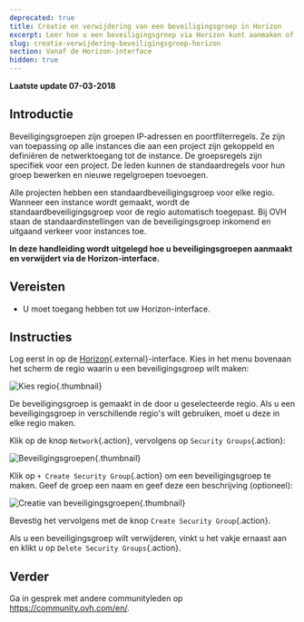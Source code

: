 ```yaml
---
deprecated: true
title: Creatie en verwijdering van een beveiligingsgroep in Horizon
excerpt: Leer hoe u een beveiligingsgroep via Horizon kunt aanmaken of verwijderen
slug: creatie-verwijdering-beveiligingsgroep-horizon
section: Vanaf de Horizon-interface
hidden: true
---
```


**Laatste update 07-03-2018**


## Introductie

Beveiligingsgroepen zijn groepen IP-adressen en poortfilterregels. Ze zijn van toepassing op alle instances die aan een project zijn gekoppeld en definiëren de netwerktoegang tot de instance. De groepsregels zijn specifiek voor een project. De leden kunnen de standaardregels voor hun groep bewerken en nieuwe regelgroepen toevoegen.

Alle projecten hebben een standaardbeveiligingsgroep voor elke regio. Wanneer een instance wordt gemaakt, wordt de standaardbeveiligingsgroep voor de regio automatisch toegepast. Bij OVH staan de standaardinstellingen van de beveiligingsgroep inkomend en uitgaand verkeer voor instances toe.

**In deze handleiding wordt uitgelegd hoe u beveiligingsgroepen aanmaakt en verwijdert via de Horizon-interface.**

## Vereisten

- U moet toegang hebben tot uw Horizon-interface. 


## Instructies

Log eerst in op de [Horizon](https://horizon.cloud.ovh.net/){.external}-interface. Kies in het menu bovenaan het scherm de regio waarin u een beveiligingsgroep wilt maken:

![Kies regio](images/1_H_sec_groups_region_choosing.png){.thumbnail}

De beveiligingsgroep is gemaakt in de door u geselecteerde regio. Als u een beveiligingsgroep in verschillende regio's wilt gebruiken, moet u deze in elke regio maken.


Klik op de knop `Network`{.action}, vervolgens op `Security Groups`{.action}:

![Beveiligingsgroepen](images/2_H_crete_sec_group.png){.thumbnail}

Klik op `+ Create Security Group`{.action} om een beveiligingsgroep te maken. Geef de groep een naam en geef deze een beschrijving (optioneel):

![Creatie van beveiligingsgroepen](images/3_H_new_sec_gr_name.png){.thumbnail}

Bevestig het vervolgens met de knop `Create Security Group`{.action}.

Als u een beveiligingsgroep wilt verwijderen, vinkt u het vakje ernaast aan en klikt u op `Delete Security Groups`{.action}.


## Verder

Ga in gesprek met andere communityleden op <https://community.ovh.com/en/>.